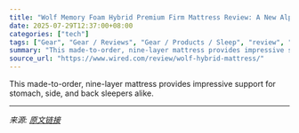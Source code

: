 ```yaml
---
title: "Wolf Memory Foam Hybrid Premium Firm Mattress Review: A New Alpha"
date: 2025-07-29T12:37:00+08:00
categories: ["tech"]
tags: ["Gear", "Gear / Reviews", "Gear / Products / Sleep", "review", "mattresses", "Shopping", "online shopping", "Reviews", "Product Review"]
summary: "This made-to-order, nine-layer mattress provides impressive support for stomach, side, and back sleepers alike."
source_url: "https://www.wired.com/review/wolf-hybrid-mattress/"
---
```


This made-to-order, nine-layer mattress provides impressive support for stomach, side, and back sleepers alike.

---

*来源: [原文链接](https://www.wired.com/review/wolf-hybrid-mattress/)*
